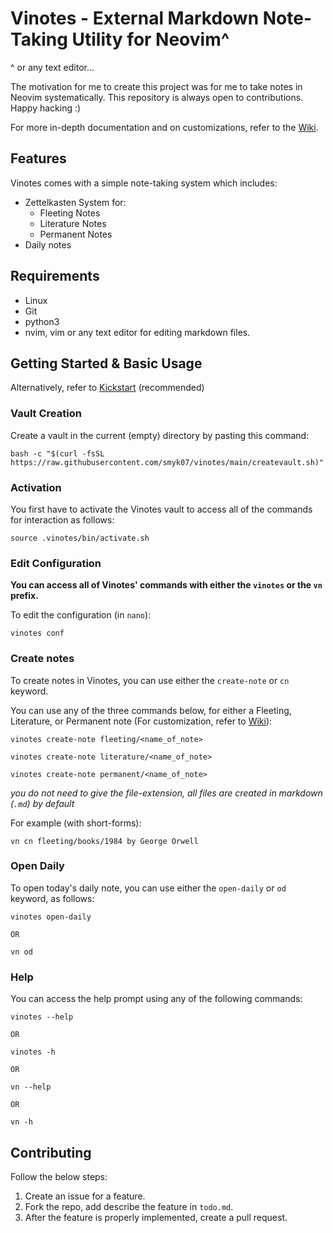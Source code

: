 # Vinotes - External Markdown Note-Taking Utility for Neovim\^

^ or any text editor...

The motivation for me to create this project was for me to take notes in Neovim systematically. This repository is always open to contributions. Happy hacking :)

For more in-depth documentation and on customizations, refer to the [Wiki](https://github.com/smyk07/vinotes/wiki).

## Features

Vinotes comes with a simple note-taking system which includes:

- Zettelkasten System for:
  - Fleeting Notes
  - Literature Notes
  - Permanent Notes
- Daily notes

## Requirements

- Linux
- Git
- python3
- nvim, vim or any text editor for editing markdown files.

## Getting Started & Basic Usage

Alternatively, refer to [Kickstart](https://github.com/smyk07/vinotes/wiki/1.-Kickstart) (recommended)

### Vault Creation

Create a vault in the current (empty) directory by pasting this command:

```
bash -c "$(curl -fsSL https://raw.githubusercontent.com/smyk07/vinotes/main/createvault.sh)"
```

### Activation

You first have to activate the Vinotes vault to access all of the commands for interaction as follows:

```
source .vinotes/bin/activate.sh
```

### Edit Configuration

**You can access all of Vinotes' commands with either the `vinotes` or the `vn` prefix.**

To edit the configuration (in `nano`):

```
vinotes conf
```

### Create notes

To create notes in Vinotes, you can use either the `create-note` or `cn` keyword.

You can use any of the three commands below, for either a Fleeting, Literature, or Permanent note (For customization, refer to [Wiki](https://github.com/smyk07/vinotes/wiki)):

```
vinotes create-note fleeting/<name_of_note>

vinotes create-note literature/<name_of_note>

vinotes create-note permanent/<name_of_note>
```

_you do not need to give the file-extension, all files are created in markdown (`.md`) by default_

For example (with short-forms):

```
vn cn fleeting/books/1984 by George Orwell
```

### Open Daily

To open today's daily note, you can use either the `open-daily` or `od` keyword, as follows:

```
vinotes open-daily

OR

vn od
```

### Help

You can access the help prompt using any of the following commands:

```
vinotes --help

OR

vinotes -h

OR

vn --help

OR

vn -h
```

## Contributing

Follow the below steps:

1. Create an issue for a feature.
2. Fork the repo, add describe the feature in `todo.md`.
3. After the feature is properly implemented, create a pull request.

